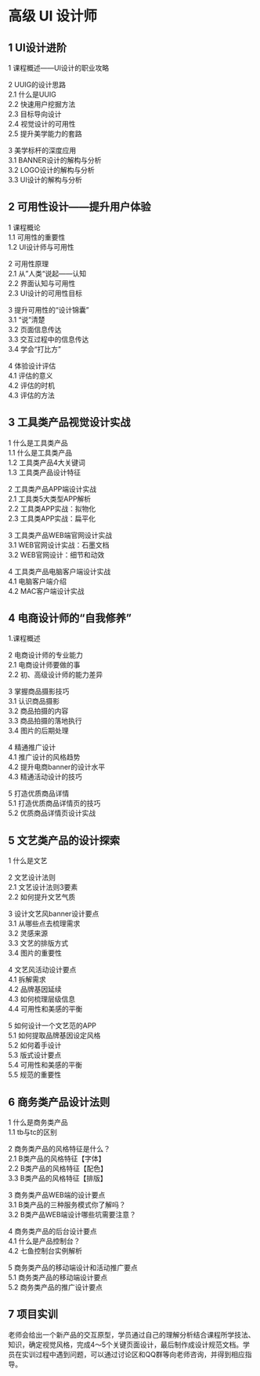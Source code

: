 # 高级 UI 设计师
## 1 UI设计进阶
1 课程概述——UI设计的职业攻略  
  
2 UUIG的设计思路  
2.1   什么是UUIG  
2.2   快速用户挖掘方法  
2.3   目标导向设计  
2.4   视觉设计的可用性  
2.5   提升美学能力的套路  
  
3 美学标杆的深度应用  
3.1   BANNER设计的解构与分析  
3.2   LOGO设计的解构与分析  
3.3   UI设计的解构与分析  

## 2 可用性设计——提升用户体验
1 课程概论  
1.1 可用性的重要性  
1.2 UI设计师与可用性  
  
2 可用性原理  
2.1 从”人类“说起——认知  
2.2 界面认知与可用性  
2.3 UI设计的可用性目标  
  
3 提升可用性的“设计锦囊”  
3.1 “说”清楚  
3.2 页面信息传达  
3.3 交互过程中的信息传达  
3.4 学会“打比方”  
  
4 体验设计评估  
4.1 评估的意义  
4.2 评估的时机  
4.3 评估的方法  

## 3 工具类产品视觉设计实战
1 什么是工具类产品  
1.1 什么是工具类产品  
1.2 工具类产品4大关键词  
1.3 工具类产品设计特征  
  
2 工具类产品APP端设计实战  
2.1 工具类5大类型APP解析  
2.2 工具类APP实战：拟物化  
2.3 工具类APP实战：扁平化  
  
3 工具类产品WEB端官网设计实战  
3.1 WEB官网设计实战：石墨文档  
3.2 WEB官网设计：细节和动效  
  
4 工具类产品电脑客户端设计实战  
4.1 电脑客户端介绍  
4.2 MAC客户端设计实战   

## 4 电商设计师的“自我修养”
1.课程概述  
  
2 电商设计师的专业能力  
2.1 电商设计师要做的事  
2.2 初、高级设计师的能力差异  
  
3 掌握商品摄影技巧  
3.1 认识商品摄影  
3.2 商品拍摄的内容  
3.3 商品拍摄的落地执行  
3.4 图片的后期处理  
  
4 精通推广设计  
4.1 推广设计的风格趋势  
4.2 提升电商banner的设计水平  
4.3 精通活动设计的技巧  
  
5 打造优质商品详情  
5.1 打造优质商品详情页的技巧  
5.2 优质商品详情页设计实战  

## 5 文艺类产品的设计探索
1 什么是文艺  

2 文艺设计法则  
2.1 文艺设计法则3要素  
2.2 如何提升文艺气质  
  
3 设计文艺风banner设计要点  
3.1 从哪些点去梳理需求  
3.2 灵感来源  
3.3 文艺的排版方式  
3.4 图片的重要性  
  
4 文艺风活动设计要点  
4.1 拆解需求  
4.2 品牌基因延续  
4.3 如何梳理层级信息  
4.4 可用性和美感的平衡  
  
5 如何设计一个文艺范的APP  
5.1 如何提取品牌基因设定风格  
5.2 如何着手设计  
5.3 版式设计要点  
5.4 可用性和美感的平衡  
5.5 规范的重要性  

## 6 商务类产品设计法则
1 什么是商务类产品  
1.1 tb与tc的区别  
  
2 商务类产品的风格特征是什么？  
2.1 B类产品的风格特征【字体】  
2.2 B类产品的风格特征【配色】  
3.3 B类产品的风格特征【排版】  
  
3 商务类产品WEB端的设计要点  
3.1 B类产品的三种服务模式你了解吗？  
3.2 B类产品WEB端设计哪些坑需要注意？  
  
4 商务类产品的后台设计要点  
4.1 什么是产品控制台？  
4.2 七鱼控制台实例解析  
  
5 商务类产品的移动端设计和活动推广要点  
5.1 商务类产品的移动端设计要点  
5.2 商务类产品的推广设计要点  

## 7 项目实训
老师会给出一个新产品的交互原型，学员通过自己的理解分析结合课程所学技法、知识，确定视觉风格，完成4～5个关键页面设计，最后制作成设计规范文档。学员在实训过程中遇到问题，可以通过讨论区和QQ群等向老师咨询，并得到相应指导。